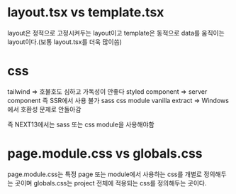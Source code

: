 # layout.tsx vs template.tsx

layout은 정적으로 고정시켜두는 layout이고 template은 동적으로 data를 움직이는 layout이다.(보통 layout.tsx를 더욱 많이씀)

# css

tailwind => 호불호도 심하고 가독성이 안좋다
styled component => server component 즉 SSR에서 사용 불가
sass
css module
vanilla extract => Windows에서 호환성 문제로 안돌아감

즉 NEXT13에서는 sass 또는 css module을 사용해야함

# page.module.css vs globals.css

page.module.css는 특정 page 또는 module에서 사용하는 css를 개별로 정의해두는 곳이며 globals.css는 project 전체에 적용되는 css를 정의해두는 곳이다.
